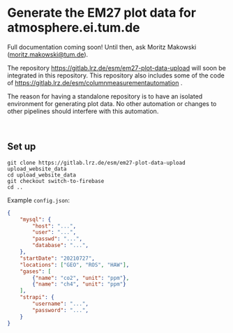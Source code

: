 
# Generate the EM27 plot data for atmosphere.ei.tum.de

Full documentation coming soon! Until then, ask Moritz Makowski (moritz.makowski@tum.de).

The repository https://gitlab.lrz.de/esm/em27-plot-data-upload will soon be integrated in this repository. This repository also includes some of the code of https://gitlab.lrz.de/esm/columnmeasurementautomation .

The reason for having a standalone repository is to have an isolated environment for generating plot data. No other automation or changes to other pipelines should interfere with this automation.

<br/>

## Set up

```
git clone https://gitlab.lrz.de/esm/em27-plot-data-upload upload_website_data
cd upload_website_data
git checkout switch-to-firebase
cd ..
```

Example `config.json`:
```json
{
    "mysql": {
        "host": "...",
        "user": "...",
        "passwd": "...",
        "database": "...",
    },
    "startDate": "20210727",
    "locations": ["GEO", "ROS", "HAW"],
    "gases": [
        {"name": "co2", "unit": "ppm"},
        {"name": "ch4", "unit": "ppm"}
    ],
    "strapi": {
        "username": "...",
        "password": "...",
    }
}
```